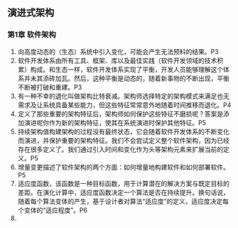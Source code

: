 ## 演进式架构

### 第1章 软件架构

1. 向高度动态的（生态）系统中引入变化，可能会产生无法预料的结果。P3
2. 软件开发体系由所有工具、框架、库以及最佳实践（软件开发领域的技术积累）构成。和生态一样，软件开发体系实现了平衡，开发人员能够理解这个体系并未其添砖加瓦。然后，这种平衡是动态的，随着新事物的不断出现，平衡不断被打破和重建。P3
3. 有一种不幸的退化叫做架构比特衰减。架构师选择特定的架构模式来满足也无需求及让系统具备某些能力，但这些特征常常意外地随着时间推移而退化。P4
4. 定义了那些重要的架构特征后，架构师如何保护这些特征不磨损呢？答案是添加演进呢你作为新的架构特征，使其在系统演进时保护其他特征。P5
5. 持续架构值构建架构的过程没有最终状态，它会随着软件开发体系的不断变化而演进，并保护重要的架构特征。我们不会尝试定义整个软件架构，因为已经存在很多定义了。我们通过引入时间和变化作为头等架构元素来扩展当前的定义。P5
6. 增量变更描述了软件架构的两个方面：如何增量地构建软件和如何部署软件。P5
7. 适应度函数，该函数是一种目标函数，用于计算潜在的解决方案与既定目标的差距。在演化计算中，适应度函数决定一个算法是否在持续提升。换句话说，随着每个算法变体的产生，基于设计者对算法“适应度”的定义，适应度决定每个变体的“适应程度”。P6
8. 